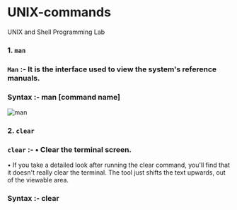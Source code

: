 # UNIX-commands
UNIX and Shell  Programming Lab


### 1.  `man`

   ###    `Man` :- It is the interface used to view the system's reference manuals.
          
   ### Syntax :- man [command name]
     
 ![man](https://user-images.githubusercontent.com/90957128/157859321-2db7604d-cdaf-4c75-8ee8-69fea131f3fc.png)


### 2.  `clear`

   ###   `clear` :- • Clear the terminal screen.

   • If you take a detailed look after running the clear command, you'll find that it doesn't really clear the terminal. The tool just shifts the text upwards, out       of the viewable area.
   
   ### Syntax :- clear
